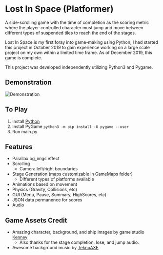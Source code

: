 # Lost In Space (Platformer) 
A  side-scrolling game with the time of completion as the scoring metric where the player-controlled character must jump and move between different types of suspended tiles to reach the end of the stages. 

Lost In Space is my first foray into game-making using Python; I had started this project in October 2019 to gain experience working on a large scale project on my own within a limited time frame. As of December 2019, this game is complete.

This project was developed independently utilizing Python3 and Pygame.


## Demonstration
![Demonstration](ezgif.com-crop.gif)


## To Play
1. Install [Python](https://www.python.org/downloads/) 
2. Install PyGame
`python3 -m pip install -U pygame --user`
3. Run main.py 

## Features
 + Parallax bg_imgs effect
 + Scrolling
      + Camera left/right boundaries
 + Stage Generation (maps customizable in GameMaps folder)
      + Different types of platforms available
 + Animations based on movement
 + Physics (Gravity, Collisions, etc)
 + GUI (Menu, Pause, Summary, HighScores, etc)
 + JSON data permanence for scores
 + Audio
 
 ## Game Assets Credit
 + Amazing character, background, and ship images by game studio [Kenney](https://kenney.nl/) 
      + Also thanks for the stage completion, lose, and jump audio.
 + Awesome background music by [TeknoAXE](https://www.youtube.com/channel/UCtgf00GvfFQVsYBA7V7RwUw) 
